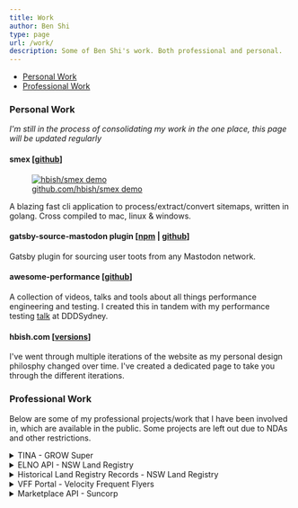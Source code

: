 ```yaml
---
title: Work
author: Ben Shi
type: page
url: /work/
description: Some of Ben Shi's work. Both professional and personal.
---
```


- [Personal Work](#personal-work)
- [Professional Work](#professional-work)

### Personal Work

_I'm still in the process of consolidating my work in the one place, this page will be updated regularly_

#### smex [[github](https://github.com/hbish/smex)]

<div>
<figure class="float-right" >
    <a href="https://asciinema.org/a/327587">
	    <img src="https://asciinema.org/a/327587.svg" alt="hbish/smex demo">
	    <figcaption>github.com/hbish/smex demo</figcaption>
	</a>
</figure>

A blazing fast cli application to process/extract/convert sitemaps, written in golang. Cross compiled to mac, linux & windows.

</div>

#### gatsby-source-mastodon plugin [[npm](https://www.npmjs.com/package/gatsby-source-mastodon) | [github](https://github.com/hbish/gatsby-source-mastodon)]

Gatsby plugin for sourcing user toots from any Mastodon network.

#### awesome-performance [[github](https://github.com/hbish/awesome-performance)]

A collection of videos, talks and tools about all things performance engineering and testing. I created this in
 tandem with my performance testing [talk](https://dddsydney2019.hbish.com/#slide=1) at DDDSydney.

#### hbish.com [[versions](/versions)]

I've went through multiple iterations of the website as my personal design philosphy changed over time. I've created
 a dedicated page to take you through the different iterations.


### Professional Work

Below are some of my professional projects/work that I have been involved in, which are available in the public. Some
 projects are left out due to NDAs and other restrictions.

<details><summary>TINA - GROW Super</summary>

A superannuation administration platform designed from the ground up built on top of distributed ledger technology
 (Corda) ([find out more](https://www.financialstandard.com.au/news/grow-super-signs-first-admin-client-153801514)).

**Technology** - Kotlin, Corda, Spring Boot, VueJs, Node.Js, Postgres, RPC, Rest API, AWS

</details>

<details><summary>ELNO API - NSW Land Registry</summary>

A rebuild of NSW Land Registry's electronic conveyancing API from monolithic service to a distributed
 microservices architecture. The system was designed to be scalable, flexible and secure. Additionally, the platform
  was reengineered to support multiple ELNO operators, at the time of the build only PEXA and Sympli are operating on
   the new platform ([find out more](https://www.nswlrs.com.au/About/About/Announcements/59)).

**Technology** - Java, Spring Boot, Apigee, MSSQL, AWS

</details>

<details><summary>Historical Land Registry Records - NSW Land Registry</summary>

A rebuild of NSW Land Registry's historical land record system to view historical/archived maps, charters and indexes
 for the state. The new application focused on speed and usability through the use of ElasticSearch. The system was
  required to serve out over 5TB of historical images and 2GB of index data ([find out more](https://hlrv.nswlrs.com.au)).

**Technology** - React.js, Ant Design, ElasticSearch, OpenSeadragon, MSSQL, AWS

</details>

<details><summary>VFF Portal - Velocity Frequent Flyers</summary>

A new iPaaS implementation built for Velocity Frequent Flyers to integrate with VFF's many downstream systems such s
 user profiles, frequent flyer points and other backing services. Microservices architecture with Apigee as API gatway
  and keycloak as authentication and authorization service ([find out more](https://experience.velocityfrequentflyer.com/)).

**Technology** - Java, Sprint Boot, Apigee, KeyCloak, AWS

</details>

<details><summary>Marketplace API - Suncorp</summary>

A new marketplace to bring all of Suncorp products and its child brands together in a single place. I worked as a
 consultant on the building the life insurance API ([link](https://www.itnews.com.au/news/suncorps-marketplace-api-platform-unleashed-in-tilt-at-open-banking-499891)).

**Technology** - Java, Sprint Boot, Axway, Oauth2, AWS

</details>


